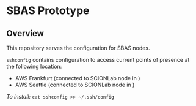 # SBAS Prototype

## Overview

This repository serves the configuration for SBAS nodes.

`sshconfig` contains configuration  to access current points of presence at the following location:

- AWS Frankfurt (connected to SCIONLab node in )
- AWS Seattle (connected to SCIONLab node in )

*To install:*
```cat sshconfig >> ~/.ssh/config```

